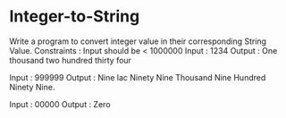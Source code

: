 # Integer-to-String
Write a program to convert integer value in their corresponding String Value.
Constraints : Input should be < 1000000
Input : 1234
Output : One thousand two hundred thirty four

Input : 999999
Output : Nine lac Ninety Nine Thousand Nine Hundred Ninety Nine.

Input : 00000
Output : Zero
